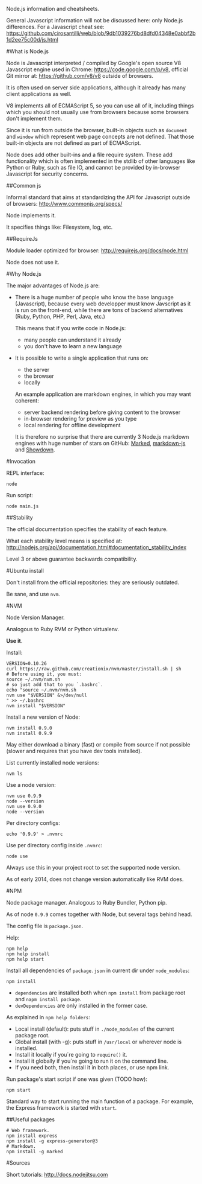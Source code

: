 Node.js information and cheatsheets.

General Javascript information will not be discussed here: only Node.js differences. For a Javascript cheat see: <https://github.com/cirosantilli/web/blob/9db1039276bd8dfd04348e0abbf2b1d2ee75c00d/js.html>

#What is Node.js

Node is Javascript interpreted / compiled by Google's open source V8 Javascript engine used in Chrome: <https://code.google.com/p/v8>, official Git mirror at: <https://github.com/v8/v8> outside of browsers.

It is often used on server side applications, although it already has many client applications as well.

V8 implements all of ECMAScript 5, so you can use all of it, including things which you should not usually use from browsers because some browsers don't implement them.

Since it is run from outside the browser, built-in objects such as `document` and `window` which represent web page concepts are not defined. That those built-in objects are not defined as part of ECMAScript.

Node does add other built-ins and a file require system. These add functionality which is often implemented in the stdlib of other languages like Python or Ruby, such as file IO, and cannot be provided by in-browser Javascript for security concerns.

##Common js

Informal standard that aims at standardizing the API for Javascript outside of browsers: <http://www.commonjs.org/specs/>

Node implements it.

It specifies things like: Filesystem, log, etc.

##RequireJs

Module loader optimized for browser: <http://requirejs.org/docs/node.html>

Node does not use it.

#Why Node.js

The major advantages of Node.js are:

-   There is a huge number of people who know the base language (Javascript), because every web developper must know Javscript as it is run on the front-end, while there are tons of backend alternatives (Ruby, Python, PHP, Perl, Java, etc.)

    This means that if you write code in Node.js:

    - many people can understand it already
    - you don't have to learn a new language

-   It  is possible to write a single application that runs on:

    - the server
    - the browser
    - locally

    An example application are markdown engines, in which you may want coherent:

    - server backend rendering before giving content to the browser
    - in-browser rendering for preview as you type
    - local rendering for offline development

    It is therefore no surprise that there are currently 3 Node.js markdown engines with huge number of stars on GitHub: [Marked](https://github.com/chjj/marked), [markdown-js](https://github.com/evilstreak/markdown-js) and [Showdown](https://github.com/coreyti/showdown).

#Invocation

REPL interface:

    node

Run script:

    node main.js

##Stability

The official documentation specifies the stability of each feature.

What each stability level means is specified at: <http://nodejs.org/api/documentation.html#documentation_stability_index>

Level 3 or above guarantee backwards compatibility.

#Ubuntu install

Don't install from the official repositories: they are seriously outdated.

Be sane, and use `nvm`.

#NVM

Node Version Manager.

Analogous to Ruby RVM or Python virtualenv.

**Use it**.

Install:

    VERSION=0.10.26
    curl https://raw.github.com/creationix/nvm/master/install.sh | sh
    # Before using it, you must:
    source ~/.nvm/nvm.sh
    # so just add that to you `.bashrc`.
    echo "source ~/.nvm/nvm.sh
    nvm use "$VERSION" &>/dev/null
    " >> ~/.bashrc
    nvm install "$VERSION"

Install a new version of Node:

    nvm install 0.9.0
    nvm install 0.9.9

May either download a binary (fast) or compile from source if not possible (slower and requires that you have dev tools installed).

List currently installed node versions:

    nvm ls

Use a node version:

    nvm use 0.9.9
    node --version
    nvm use 0.9.0
    node --version

Per directory configs:

    echo '0.9.9' > .nvmrc

Use per directory config inside `.nvmrc`:

    node use

Always use this in your project root to set the supported node version.

As of early 2014, does not change version automatically like RVM does.

#NPM

Node package manager. Analogous to Ruby Bundler, Python pip.

As of node `0.9.9` comes together with Node, but several tags behind head.

The config file is `package.json`.

Help:

    npm help
    npm help install
    npm help start

Install all dependencies of `package.json` in current dir under `node_modules`:

    npm install

- `dependencies` are installed both when `npm install` from package root and `napm install package`.
- `devDependencies` are only installed in the former case.

As explained in `npm help folders`:

- Local install (default): puts stuff in `./node_modules` of the current package root.
- Global install (with -g): puts stuff in `/usr/local` or wherever node is installed.
- Install it locally if you´re going to `require()` it.
- Install it globally if you´re going to run it on the command line.
- If you need both, then install it in both places, or use npm link.

Run package's start script if one was given (TODO how):

    npm start

Standard way to start running the main function of a package. For example, the Express framework is started with `start`.

##Useful packages

    # Web framework.
    npm install express
    npm install -g express-generator@3
    # Markdown.
    npm install -g marked

#Sources

Short tutorials: <http://docs.nodejitsu.com>
